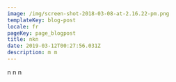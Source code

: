 ```yaml
---
image: /img/screen-shot-2018-03-08-at-2.16.22-pm.png
templateKey: blog-post
locale: fr
pageKey: page_blogpost
title: nkn
date: 2019-03-12T00:27:56.031Z
description: m m
---
```

n n n
